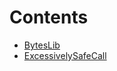 # Contents

- [BytesLib](BytesLib.sol/library.BytesLib.md)
- [ExcessivelySafeCall](ExcessivelySafeCall.sol/library.ExcessivelySafeCall.md)
